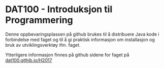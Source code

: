 # DAT100 - Introduksjon til Programmering

Denne oppbevaringsplassen på github brukes til å distribuere Java kode i forbindelse med faget og til å gi praktisk informasjon om installasjon og bruk av utviklingsverktøy ifm. faget. 

Ytterligere informasjon finnes på github sidene for faget på [dat100.githib.io/H2017](https://dat100hib.github.io/H2017) 
